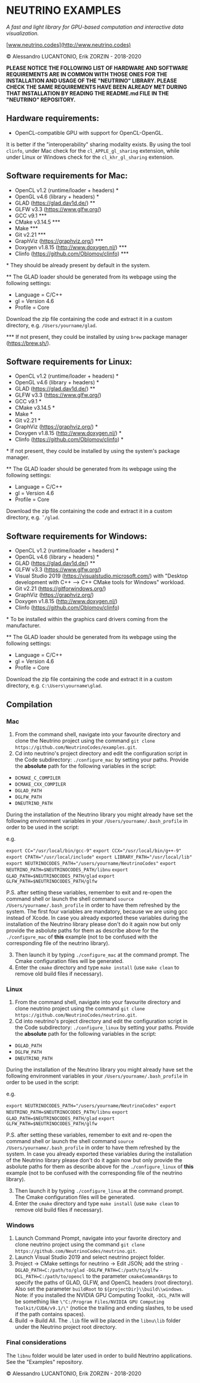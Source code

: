 # NEUTRINO EXAMPLES

_A fast and light library for GPU-based computation and interactive data visualization._

[www.neutrino.codes](http://www.neutrino.codes)

© Alessandro LUCANTONIO, Erik ZORZIN - 2018-2020

**PLEASE NOTICE THE FOLLOWING LIST OF HARDWARE AND SOFTWARE REQUIREMENTS ARE IN COMMON WITH THOSE
ONES FOR THE INSTALLATION AND USAGE OF THE "NEUTRINO" LIBRARY. PLEASE CHECK THE SAME REQUIREMENTS
HAVE BEEN ALREADY MET DURING THAT INSTALLATION BY READING THE README.md FILE IN THE "NEUTRINO"
REPOSITORY.**

Hardware requirements:
----
- OpenCL-compatible GPU with support for OpenCL-OpenGL.

It is better if the "interoperability" sharing modality exists. By using the tool  `clinfo`, under
Mac check for the `cl_APPLE_gl_sharing` extension, while under Linux or Windows check for the
`cl_khr_gl_sharing` extension.

Software requirements for Mac:
----
- OpenCL v1.2 (runtime/loader + headers) *
- OpenGL v4.6 (library + headers) *
- GLAD (https://glad.dav1d.de/) **
- GLFW v3.3 (https://www.glfw.org/)
- GCC v9.1 ***
- CMake v3.14.5 ***
- Make ***
- Git v2.21 ***
- GraphViz (https://graphviz.org/) ***
- Doxygen v1.8.15 (http://www.doxygen.nl/) ***
- Clinfo (https://github.com/Oblomov/clinfo) ***

\* They should be already present by default in the system.

\** The GLAD loader should be generated from its webpage using the following settings:
- Language = C/C++
- gl = Version 4.6
- Profile = Core

Download the zip file containing the code and extract it in a
custom directory, e.g. `/Users/yourname/glad`.

\*** If not present, they could be installed by using `brew` package manager (https://brew.sh/).

Software requirements for Linux:
----
- OpenCL v1.2 (runtime/loader + headers) *
- OpenGL v4.6 (library + headers) *
- GLAD (https://glad.dav1d.de/) **
- GLFW v3.3 (https://www.glfw.org/)
- GCC v9.1 *
- CMake v3.14.5 *
- Make *
- Git v2.21 *
- GraphViz (https://graphviz.org/) *
- Doxygen v1.8.15 (http://www.doxygen.nl/) *
- Clinfo (https://github.com/Oblomov/clinfo) *

\* If not present, they could be installed by using the system's package manager.

\** The GLAD loader should be generated from its webpage using the following settings:
- Language = C/C++
- gl = Version 4.6
- Profile = Core

Download the zip file containing the code and extract it in a
custom directory, e.g. `˜/glad`.

Software requirements for Windows:
----
- OpenCL v1.2 (runtime/loader + headers) *
- OpenGL v4.6 (library + headers) *
- GLAD (https://glad.dav1d.de/) **
- GLFW v3.3 (https://www.glfw.org/)
- Visual Studio 2019 (https://visualstudio.microsoft.com/) with "Desktop development
with C++ --> C++ CMake tools for Windows" workload.
- Git v2.21 (https://gitforwindows.org/)
- GraphViz (https://graphviz.org/)
- Doxygen v1.8.15 (http://www.doxygen.nl/)
- Clinfo (https://github.com/Oblomov/clinfo)

\* To be installed within the graphics card drivers coming from the manufacturer.

\** The GLAD loader should be generated from its webpage using the following settings:
- Language = C/C++
- gl = Version 4.6
- Profile = Core

Download the zip file containing the code and extract it in a
custom directory, e.g. `C:\Users\yourname\glad`.

Compilation
----

### Mac
1. From the command shell, navigate into your favourite directory and clone the Neutrino project
using the command `git clone https://github.com/NeutrinoCodes/examples.git`.
2. Cd into neutrino's project directory and edit the configuration script in the Code
subdirectory: `./configure_mac` by setting your paths. Provide the **absolute** path for the
following variables in the script:
- `DCMAKE_C_COMPILER`
- `DCMAKE_CXX_COMPILER`
- `DGLAD_PATH`
- `DGLFW_PATH`
- `DNEUTRINO_PATH`

During the installation of the Neutrino library you might already have set the following environment
variables in your `/Users/yourname/.bash_profile` in order to be used in the script:

e.g.

`export CC="/usr/local/bin/gcc-9"`
`export CCX="/usr/local/bin/g++-9"`
`export CPATH="/usr/local/include"`
`export LIBRARY_PATH="/usr/local/lib"`
`export NEUTRINOCODES_PATH="/users/yourname/NeutrinoCodes"`
`export NEUTRINO_PATH=$NEUTRINOCODES_PATH/libnu`
`export GLAD_PATH=$NEUTRINOCODES_PATH/glad`
`export GLFW_PATH=$NEUTRINOCODES_PATH/glfw`

P.S. after setting these variables, remember to exit and re-open the command shell or launch the
shell command `source /Users/yourname/.bash_profile` in order to have them refreshed by the system.
The first four variables are mandatory, because we are using gcc instead of Xcode.
In case you already exported these variables during the installation of the Neutrino library please
don't do it again now but only provide the asbolute paths for them as describe above for the
`./configure_mac` of **this** example (not to be confused with the corresponding file of the neutrino
library).

3. Then launch it by typing `./configure_mac` at the command prompt. The Cmake configuration files
will be generated.
4. Enter the `cmake` directory and type `make install` (use `make clean` to remove old build files
  if necessary).

### Linux
1. From the command shell, navigate into your favourite directory and clone neutrino project using
the command `git clone https://github.com/NeutrinoCodes/neutrino.git`.
2. Cd into neutrino's project directory and edit the configuration script in the Code
subdirectory: `./configure_linux` by setting your paths. Provide the **absolute** path for the
following variables in the script:
- `DGLAD_PATH`
- `DGLFW_PATH`
- `DNEUTRINO_PATH`

During the installation of the Neutrino library you might already have set the following environment
variables in your `/Users/yourname/.bash_profile` in order to be used in the script:

e.g.

`export NEUTRINOCODES_PATH="/users/yourname/NeutrinoCodes"`
`export NEUTRINO_PATH=$NEUTRINOCODES_PATH/libnu`
`export GLAD_PATH=$NEUTRINOCODES_PATH/glad`
`export GLFW_PATH=$NEUTRINOCODES_PATH/glfw`

P.S. after setting these variables, remember to exit and re-open the command shell or launch the
shell command `source /Users/yourname/.bash_profile` in order to have them refreshed by the system.
In case you already exported these variables during the installation of the Neutrino library please
don't do it again now but only provide the asbolute paths for them as describe above for the
`./configure_linux` of **this** example (not to be confused with the corresponding file of the
neutrino library).

3. Then launch it by typing `./configure_linux` at the command prompt. The Cmake configuration files
will be generated.
4. Enter the `cmake` directory and type `make install` (use `make clean` to remove old build files
  if necessary).

### Windows
1. Launch Command Prompt, navigate into your favorite directory and clone neutrino project using the command `git clone https://github.com/NeutrinoCodes/neutrino.git`.
2. Launch Visual Studio 2019 and select neutrino project folder.
3. Project -> CMake settings for neutrino -> Edit JSON; add the string `-DGLAD_PATH=C:/path/to/glad` `-DGLFW_PATH=C:/path/to/glfw` `-DCL_PATH=C:/path/to/opencl` to the parameter `cmakeCommandArgs` to specify the paths of GLAD, GLFW, and OpenCL headers (root directory). Also set the parameter `buildRoot` to `${projectDir}\\build\\windows`. Note: if you installed the NVIDIA GPU Computing Toolkit, `-DCL_PATH` will be something like `\"C:/Program Files/NVIDIA GPU Computing Toolkit/CUDA/v9.1/\"` (notice the trailing and ending slashes, to be used if the path contains spaces).
4. Build -> Build All. The `.lib` file will be placed in the `libnu\lib` folder under the Neutrino project root directory.

### Final considerations
The `libnu` folder would be later used in order to build Neutrino applications. See the "Examples"
repository.

© Alessandro LUCANTONIO, Erik ZORZIN - 2018-2020
